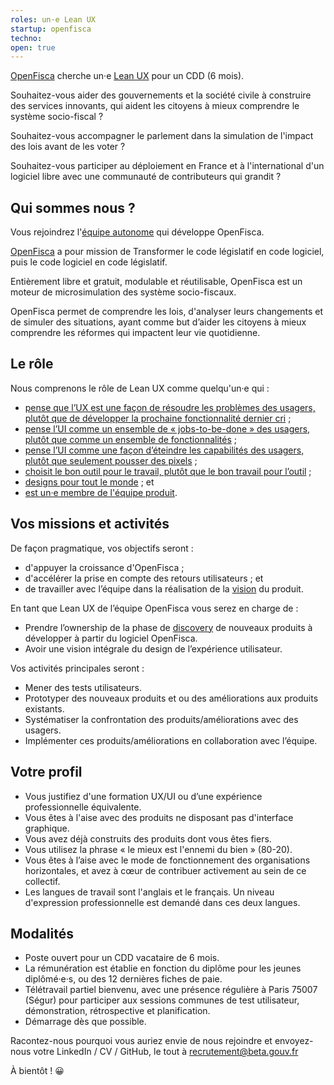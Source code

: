 ```yaml
---
roles: un·e Lean UX
startup: openfisca
techno:
open: true
---
```


[OpenFisca](https://openfisca.org/fr/) cherche un·e [Lean UX](https://svpg.com/the-product-designer-role/) pour un CDD (6 mois).

Souhaitez-vous aider des gouvernements et la société civile à construire des services innovants, qui aident les citoyens à mieux comprendre le système socio-fiscal ?

Souhaitez-vous accompagner le parlement dans la simulation de l'impact des lois avant de les voter ?

Souhaitez-vous participer au déploiement en France et à l'international d'un logiciel libre avec une communauté de contributeurs qui grandit ?

<!--more-->

## Qui sommes nous ?

Vous rejoindrez l'[équipe autonome](https://beta.gouv.fr/2016/11/28/equipes-autonomes) qui développe OpenFisca.

[OpenFisca](https://openfisca.org/fr/) a pour mission de Transformer le code législatif en code logiciel, puis le code logiciel en code législatif.

Entièrement libre et gratuit, modulable et réutilisable, OpenFisca est un moteur de microsimulation des système socio-fiscaux.

OpenFisca permet de comprendre les lois, d'analyser leurs changements et de simuler des situations, ayant comme but d’aider les citoyens à mieux comprendre les réformes qui impactent leur vie quotidienne.

## Le rôle

Nous comprenons le rôle de Lean UX comme quelqu'un·e qui :

- [pense que l’UX est une façon de résoudre les problèmes des usagers, plutôt que de développer la prochaine fonctionnalité dernier cri](https://www.smashingmagazine.com/2014/01/lean-ux-manifesto-principle-driven-design/#measuring-kpis-over-undefined-success-metrics) ;
- [pense l’UI comme un ensemble de « jobs-to-be-done » des usagers, plutôt que comme un ensemble de fonctionnalités](https://medium.com/@rjs/thinking-of-interfaces-as-sets-of-jobs-7d72f22948c3#.7ygkes289) ;
- [pense l’UI comme une façon d’éteindre les capabilités des usagers, plutôt que seulement pousser des pixels](https://medium.com/@rjs/ui-and-capability-f713c9828c02#.wb1088vy6) ;
- [choisit le bon outil pour le travail, plutôt que le bon travail pour l’outil](https://m.signalvnoise.com/the-fidelity-curve-weighing-the-costs-and-benefits-of-interface-design-mockups-b259634807e2#.adrz5n8dy) ;
- [designs pour tout le monde](https://accessibility.blog.gov.uk/2016/09/02/dos-and-donts-on-designing-for-accessibility/) ; et
- [est un·e membre de l'équipe produit](https://medium.com/@MattPLavoie/introducing-ux-to-your-development-process-a6e717d52e96#.vl4fp9mp6 ).

## Vos missions et activités

De façon pragmatique, vos objectifs seront :
- d'appuyer la croissance d'OpenFisca ;
- d'accélérer la prise en compte des retours utilisateurs ; et
- de travailler avec l’équipe dans la réalisation de la [vision](https://trello.com/b/Y0SQNAVh/roadmap) du produit.

En tant que Lean UX de l’équipe OpenFisca vous serez en charge de :
- Prendre l’ownership de la phase de [discovery](https://svpg.com/dual-track-agile/) de nouveaux produits à développer à partir du logiciel OpenFisca.
- Avoir une vision intégrale du design de l’expérience utilisateur.

Vos activités principales seront :
- Mener des tests utilisateurs.
- Prototyper des nouveaux produits et ou des améliorations aux produits existants.
- Systématiser la confrontation des produits/améliorations avec des usagers.
- Implémenter ces produits/améliorations en collaboration avec l’équipe.

## Votre profil

- Vous justifiez d'une formation UX/UI ou d’une expérience professionnelle équivalente.
- Vous êtes à l'aise avec des produits ne disposant pas d'interface graphique.
- Vous avez déjà construits des produits dont vous êtes fiers.
- Vous utilisez la phrase « le mieux est l'ennemi du bien » (80-20).
- Vous êtes à l’aise avec le mode de fonctionnement des organisations horizontales, et avez à cœur de contribuer activement au sein de ce collectif.
- Les langues de travail sont l'anglais et le français. Un niveau d'expression professionnelle est demandé dans ces deux langues.

## Modalités

- Poste ouvert pour un CDD vacataire de 6 mois.
- La rémunération est établie en fonction du diplôme pour les jeunes diplômé·e·s, ou des 12 dernières fiches de paie.
- Télétravail partiel bienvenu, avec une présence régulière à Paris 75007 (Ségur) pour participer aux sessions communes de test utilisateur, démonstration, rétrospective et planification.
- Démarrage dès que possible.

Racontez-nous pourquoi vous auriez envie de nous rejoindre et envoyez-nous votre LinkedIn / CV / GitHub, le tout à recrutement@beta.gouv.fr

À bientôt ! 😀
